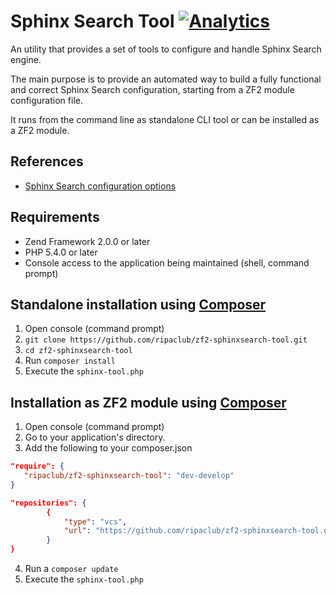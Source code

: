Sphinx Search Tool [![Analytics](https://ga-beacon.appspot.com/UA-49655829-1/ripaclub/zf2-sphinxsearch-tool)](https://github.com/igrigorik/ga-beacon)
=======================

An utility that provides a set of tools to configure and handle Sphinx Search engine.

The main purpose is to provide an automated way to build a fully functional and correct Sphinx Search configuration, starting from a ZF2 module configuration file.

It runs from the command line as standalone CLI tool or can be installed as a ZF2 module.

## References

- [Sphinx Search configuration options](http://sphinxsearch.com/docs/current.html#conf-reference)

## Requirements
 * Zend Framework 2.0.0 or later
 * PHP 5.4.0 or later
 * Console access to the application being maintained (shell, command prompt)

## Standalone installation using [Composer](http://getcomposer.org)
 1. Open console (command prompt)
 2. `git clone https://github.com/ripaclub/zf2-sphinxsearch-tool.git`
 3. `cd zf2-sphinxsearch-tool`
 4. Run `composer install`
 5. Execute the `sphinx-tool.php`

## Installation as ZF2 module using [Composer](http://getcomposer.org)
 1. Open console (command prompt)
 2. Go to your application's directory.
 3. Add the following to your composer.json


 ```json
"require": {
    "ripaclub/zf2-sphinxsearch-tool": "dev-develop"
}
```

```json
"repositories": {
        {                                                                                                                                                                                                      
            "type": "vcs",
            "url": "https://github.com/ripaclub/zf2-sphinxsearch-tool.git"
        }
}
 ```

 4. Run a `composer update`
 5. Execute the `sphinx-tool.php`
